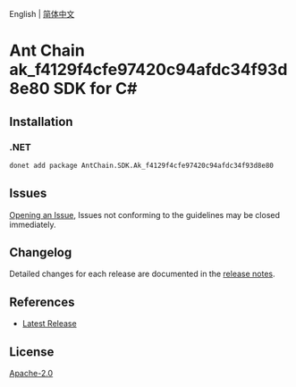 English | [简体中文](README-CN.md)

# Ant Chain ak_f4129f4cfe97420c94afdc34f93d8e80 SDK for C#

## Installation

### .NET

```bash
donet add package AntChain.SDK.Ak_f4129f4cfe97420c94afdc34f93d8e80
```

## Issues

[Opening an Issue](https://github.com/alipay/antchain-openapi-prod-sdk/issues/new), Issues not conforming to the guidelines may be closed immediately.

## Changelog

Detailed changes for each release are documented in the [release notes](./ChangeLog.md).

## References

* [Latest Release](https://github.com/alipay/antchain-openapi-prod-sdk/)

## License

[Apache-2.0](http://www.apache.org/licenses/LICENSE-2.0)
